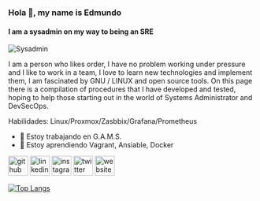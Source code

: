 ### Hola 👋, my name is Edmundo
#### I am a sysadmin on my way to being an SRE
![Sysadmin](![github](/images/banner_hithub.png))

I am a person who likes order, I have no problem working under pressure and I like to work in a team, I love to learn new technologies and implement them, I am fascinated by GNU / LINUX and open source tools.
On this page there is a compilation of procedures that I have developed and tested, hoping to help those starting out in the world of Systems Administrator and DevSecOps. 

Habilidades: Linux/Proxmox/Zasbbix/Grafana/Prometheus

- 🔭 Estoy trabajando en G.A.M.S. 
- 🌱 Estoy aprendiendo Vagrant, Ansiable, Docker 


[<img src='https://cdn.jsdelivr.net/npm/simple-icons@3.0.1/icons/github.svg' alt='github' height='40'>](https://github.com/https://github.com/GorillaTi)  [<img src='https://cdn.jsdelivr.net/npm/simple-icons@3.0.1/icons/linkedin.svg' alt='linkedin' height='40'>](https://www.linkedin.com/in/https://www.linkedin.com/in/eca01//)  [<img src='https://cdn.jsdelivr.net/npm/simple-icons@3.0.1/icons/instagram.svg' alt='instagram' height='40'>](https://www.instagram.com/https://www.instagram.com/ecespedesa//)  [<img src='https://cdn.jsdelivr.net/npm/simple-icons@3.0.1/icons/twitter.svg' alt='twitter' height='40'>](https://twitter.com/https://twitter.com/EdmundoCespedes)  [<img src='https://cdn.jsdelivr.net/npm/simple-icons@3.0.1/icons/icloud.svg' alt='website' height='40'>](https://gorillati.github.io/)  

[![Top Langs](https://github-readme-stats.vercel.app/api/top-langs/?username=https://github.com/GorillaTi)](https://github.com/anuraghazra/github-readme-stats)
